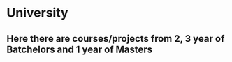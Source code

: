 # University

## Here there are courses/projects from 2, 3 year of Batchelors and 1 year of Masters 
